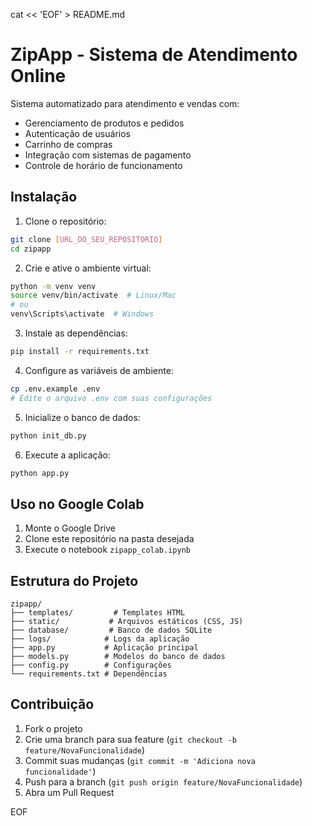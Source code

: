 cat << 'EOF' > README.md
# ZipApp - Sistema de Atendimento Online

Sistema automatizado para atendimento e vendas com:
- Gerenciamento de produtos e pedidos
- Autenticação de usuários
- Carrinho de compras
- Integração com sistemas de pagamento
- Controle de horário de funcionamento

## Instalação

1. Clone o repositório:
```bash
git clone [URL_DO_SEU_REPOSITORIO]
cd zipapp
```

2. Crie e ative o ambiente virtual:
```bash
python -m venv venv
source venv/bin/activate  # Linux/Mac
# ou
venv\Scripts\activate  # Windows
```

3. Instale as dependências:
```bash
pip install -r requirements.txt
```

4. Configure as variáveis de ambiente:
```bash
cp .env.example .env
# Edite o arquivo .env com suas configurações
```

5. Inicialize o banco de dados:
```bash
python init_db.py
```

6. Execute a aplicação:
```bash
python app.py
```

## Uso no Google Colab

1. Monte o Google Drive
2. Clone este repositório na pasta desejada
3. Execute o notebook `zipapp_colab.ipynb`

## Estrutura do Projeto

```
zipapp/
├── templates/         # Templates HTML
├── static/           # Arquivos estáticos (CSS, JS)
├── database/         # Banco de dados SQLite
├── logs/            # Logs da aplicação
├── app.py           # Aplicação principal
├── models.py        # Modelos do banco de dados
├── config.py        # Configurações
└── requirements.txt # Dependências
```

## Contribuição

1. Fork o projeto
2. Crie uma branch para sua feature (`git checkout -b feature/NovaFuncionalidade`)
3. Commit suas mudanças (`git commit -m 'Adiciona nova funcionalidade'`)
4. Push para a branch (`git push origin feature/NovaFuncionalidade`)
5. Abra um Pull Request

EOF
